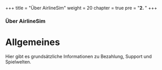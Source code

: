 ﻿+++
title = "Über AirlineSim"
weight = 20
chapter = true
pre = "<b>2. </b>"
+++

### Über AirlineSim

# Allgemeines

Hier gibt es grundsätzliche Informationen zu Bezahlung, Support und Spielwelten.